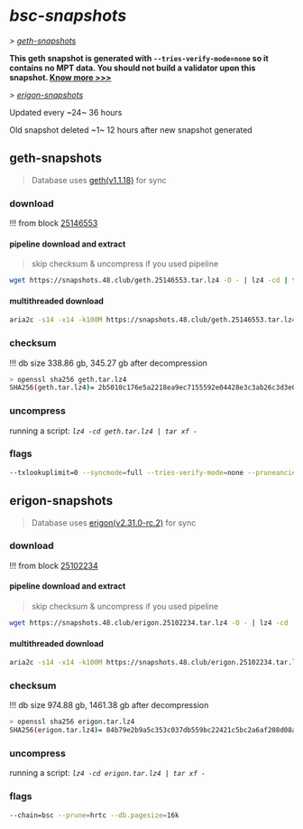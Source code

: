 # *bsc-snapshots*


*\> [geth-snapshots](#geth-snapshots)*

**This geth snapshot is generated with `--tries-verify-mode=none` so it contains no MPT data. You should not build a validator upon this snapshot. [Know more >>>](https://github.com/bnb-chain/bsc/pull/926)**

*\> [erigon-snapshots](#erigon-snapshots)*

Updated every ~24~ 36 hours

Old snapshot deleted ~1~ 12 hours after new snapshot generated

## geth-snapshots


> Database uses [geth(v1.1.18)](https://github.com/bnb-chain/bsc/releases/tag/v1.1.18) for sync


### download

<!-- begin_geth -->

!!! from block [25146553](https://bscscan.com/block/25146553)

#### pipeline download and extract
> skip checksum & uncompress if you used pipeline
```bash
wget https://snapshots.48.club/geth.25146553.tar.lz4 -O - | lz4 -cd | tar xf -
```

#### multithreaded download

```bash
aria2c -s14 -x14 -k100M https://snapshots.48.club/geth.25146553.tar.lz4 -o geth.tar.lz4
```


### checksum

!!! db size 338.86 gb, 345.27 gb after decompression
```bash
> openssl sha256 geth.tar.lz4
SHA256(geth.tar.lz4)= 2b5010c176e5a2218ea9ec7155592e04428e3c3ab26c3d3e0fa6a0f7b652a9e1
```

<!-- end_geth -->

### uncompress


running a script: _`lz4 -cd geth.tar.lz4 | tar xf -`_


### flags


```bash
--txlookuplimit=0 --syncmode=full --tries-verify-mode=none --pruneancient=true --diffblock=5000
```


## erigon-snapshots


> Database uses [erigon(v2.31.0-rc.2)](https://github.com/ledgerwatch/erigon/releases/tag/v2.31.0-rc.2) for sync


### download

<!-- begin_erigon -->

!!! from block [25102234](https://bscscan.com/block/25102234)

#### pipeline download and extract
> skip checksum & uncompress if you used pipeline
```bash
wget https://snapshots.48.club/erigon.25102234.tar.lz4 -O - | lz4 -cd | tar xf -
```

#### multithreaded download

```bash
aria2c -s14 -x14 -k100M https://snapshots.48.club/erigon.25102234.tar.lz4 -o erigon.tar.lz4
```


### checksum

!!! db size 974.88 gb, 1461.38 gb after decompression
```bash
> openssl sha256 erigon.tar.lz4
SHA256(erigon.tar.lz4)= 84b79e2b9a5c353c037db559bc22421c5bc2a6af208d08a7bac52d1d8b1a1ce4
```

<!-- end_erigon -->


### uncompress


running a script: _`lz4 -cd erigon.tar.lz4 | tar xf -`_


### flags


```bash
--chain=bsc --prune=hrtc --db.pagesize=16k
```
